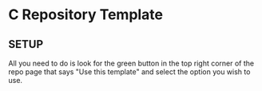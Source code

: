 # C Repository Template

## SETUP
All you need to do is look for the green button in the top right corner of the repo page that says "Use this template" and select the option you wish to use. 
